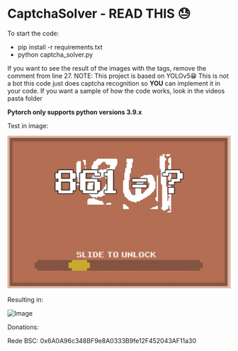 # CaptchaSolver - READ THIS 😓

To start the code:
- pip install -r requirements.txt
- python captcha_solver.py

If you want to see the result of the images with the tags, remove the comment from line 27.
NOTE: This project is based on YOLOv5😁
This is not a bot this code just does captcha recognition so **YOU** can implement it in your code.
If you want a sample of how the code works, look in the videos pasta folder

**Pytorch only supports python versions 3.9.x**

Test in image:

![Image](https://github.com/Nucito/CaptchaSolver/blob/main/image.jpeg?raw=true)

Resulting in:

![Image](https://i.ibb.co/1X9RGpH/result.jpg)

Donations:

Rede BSC: 0x6A0A96c348BF9e8A0333B9fe12F452043AF11a30
